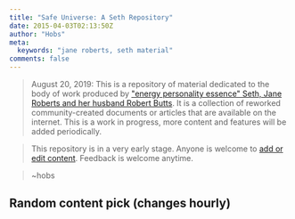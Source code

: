 ```yaml
---
title: "Safe Universe: A Seth Repository"
date: 2015-04-03T02:13:50Z
author: "Hobs"
meta:
  keywords: "jane roberts, seth material"
comments: false
---
```


> August 20, 2019: This is a repository of material dedicated to the body of work produced by ["energy personality essence" Seth, Jane Roberts and her husband Robert Butts](https://en.wikipedia.org/wiki/Seth_Material). It is a collection of reworked community-created documents or articles that are available on the internet. This is a work in progress, more content and features will be added periodically.

> This repository is in a very early stage. Anyone is welcome to [add or edit content](https://github.com/sethreader/safe-universe.com). Feedback is welcome anytime.

> ~hobs

## Random content pick (changes hourly)

